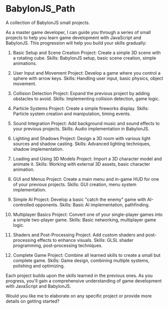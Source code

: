 # BabylonJS_Path
A collection of BabylonJS small projects.

As a master game developer, I can guide you through a series of small projects to help you learn game development with JavaScript and BabylonJS. This progression will help you build your skills gradually:

1. Basic Setup and Scene Creation
Project: Create a simple 3D scene with a rotating cube.
Skills: BabylonJS setup, basic scene creation, simple animations.

2. User Input and Movement
Project: Develop a game where you control a sphere with arrow keys.
Skills: Handling user input, basic physics, object movement.

3. Collision Detection
Project: Expand the previous project by adding obstacles to avoid.
Skills: Implementing collision detection, game logic.

4. Particle Systems
Project: Create a simple fireworks display.
Skills: Particle system creation and manipulation, timing events.

5. Sound Integration
Project: Add background music and sound effects to your previous projects.
Skills: Audio implementation in BabylonJS.

6. Lighting and Shadows
Project: Design a 3D room with various light sources and shadow casting.
Skills: Advanced lighting techniques, shadow implementation.

7. Loading and Using 3D Models
Project: Import a 3D character model and animate it.
Skills: Working with external 3D assets, basic character animation.

8. GUI and Menus
Project: Create a main menu and in-game HUD for one of your previous projects.
Skills: GUI creation, menu system implementation.

9. Simple AI
Project: Develop a basic "catch the enemy" game with AI-controlled opponents.
Skills: Basic AI implementation, pathfinding.

10. Multiplayer Basics
Project: Convert one of your single-player games into a simple two-player game.
Skills: Basic networking, multiplayer game logic.

11. Shaders and Post-Processing
Project: Add custom shaders and post-processing effects to enhance visuals.
Skills: GLSL shader programming, post-processing techniques.

12. Complete Game
Project: Combine all learned skills to create a small but complete game.
Skills: Game design, combining multiple systems, polishing and optimizing.

Each project builds upon the skills learned in the previous ones. As you progress, you'll gain a comprehensive understanding of game development with JavaScript and BabylonJS.

Would you like me to elaborate on any specific project or provide more details on getting started?
